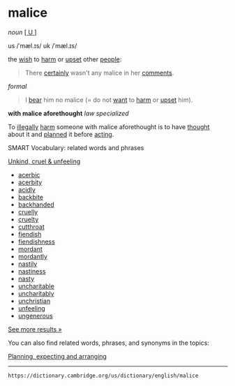 # malice

*noun* [\[ U \]](https://dictionary.cambridge.org/us/help/codes.html)

us /ˈmæl.ɪs/
uk /ˈmæl.ɪs/

the [wish](https://dictionary.cambridge.org/us/dictionary/english/wish "wish") to [harm](https://dictionary.cambridge.org/us/dictionary/english/harm "harm") or [upset](https://dictionary.cambridge.org/us/dictionary/english/upset "upset") other [people](https://dictionary.cambridge.org/us/dictionary/english/people "people"):

>There [certainly](https://dictionary.cambridge.org/us/dictionary/english/certainly "certainly") wasn't any malice in her [comments](https://dictionary.cambridge.org/us/dictionary/english/comment "comments").

*formal*
>I [bear](https://dictionary.cambridge.org/us/dictionary/english/bear "bear") him no malice (= do not [want](https://dictionary.cambridge.org/us/dictionary/english/want "want") to [harm](https://dictionary.cambridge.org/us/dictionary/english/harm "harm") or [upset](https://dictionary.cambridge.org/us/dictionary/english/upset "upset") him).

 **with malice aforethought** *law*  *specialized*

To [illegally](https://dictionary.cambridge.org/us/dictionary/english/illegally "illegally") [harm](https://dictionary.cambridge.org/us/dictionary/english/harm "harm") someone with malice aforethought is to have [thought](https://dictionary.cambridge.org/us/dictionary/english/thought "thought") about it and [planned](https://dictionary.cambridge.org/us/dictionary/english/planned "planned") it before [acting](https://dictionary.cambridge.org/us/dictionary/english/acting "acting").

SMART Vocabulary: related words and phrases

[Unkind, cruel & unfeeling](https://dictionary.cambridge.org/us/topics/kind-and-unkind/unkind-cruel-and-unfeeling/ "Words and phrases related to malice in the topic Unkind, cruel & unfeeling")

-   [acerbic]( https://dictionary.cambridge.org/us/dictionary/english/acerbic?topic=unkind-cruel-and-unfeeling  "acerbic")
-   [acerbity]( https://dictionary.cambridge.org/us/dictionary/english/acerbity?topic=unkind-cruel-and-unfeeling  "acerbity")
-   [acidly]( https://dictionary.cambridge.org/us/dictionary/english/acidly?topic=unkind-cruel-and-unfeeling  "acidly")
-   [backbite]( https://dictionary.cambridge.org/us/dictionary/english/backbite?topic=unkind-cruel-and-unfeeling  "backbite")
-   [backhanded]( https://dictionary.cambridge.org/us/dictionary/english/backhanded?topic=unkind-cruel-and-unfeeling  "backhanded")
-   [cruelly]( https://dictionary.cambridge.org/us/dictionary/english/cruelly?topic=unkind-cruel-and-unfeeling  "cruelly")
-   [cruelty]( https://dictionary.cambridge.org/us/dictionary/english/cruelty?topic=unkind-cruel-and-unfeeling  "cruelty")
-   [cutthroat]( https://dictionary.cambridge.org/us/dictionary/english/cutthroat?topic=unkind-cruel-and-unfeeling  "cutthroat")
-   [fiendish]( https://dictionary.cambridge.org/us/dictionary/english/fiendish?topic=unkind-cruel-and-unfeeling  "fiendish")
-   [fiendishness]( https://dictionary.cambridge.org/us/dictionary/english/fiendishness?topic=unkind-cruel-and-unfeeling  "fiendishness")
-   [mordant]( https://dictionary.cambridge.org/us/dictionary/english/mordant?topic=unkind-cruel-and-unfeeling  "mordant")
-   [mordantly]( https://dictionary.cambridge.org/us/dictionary/english/mordantly?topic=unkind-cruel-and-unfeeling  "mordantly")
-   [nastily]( https://dictionary.cambridge.org/us/dictionary/english/nastily?topic=unkind-cruel-and-unfeeling  "nastily")
-   [nastiness]( https://dictionary.cambridge.org/us/dictionary/english/nastiness?topic=unkind-cruel-and-unfeeling  "nastiness")
-   [nasty]( https://dictionary.cambridge.org/us/dictionary/english/nasty?topic=unkind-cruel-and-unfeeling  "nasty")
-   [uncharitable]( https://dictionary.cambridge.org/us/dictionary/english/uncharitable?topic=unkind-cruel-and-unfeeling  "uncharitable")
-   [uncharitably]( https://dictionary.cambridge.org/us/dictionary/english/uncharitably?topic=unkind-cruel-and-unfeeling  "uncharitably")
-   [unchristian]( https://dictionary.cambridge.org/us/dictionary/english/unchristian?topic=unkind-cruel-and-unfeeling  "unchristian")
-   [unfeeling]( https://dictionary.cambridge.org/us/dictionary/english/unfeeling?topic=unkind-cruel-and-unfeeling  "unfeeling")
-   [ungenerous]( https://dictionary.cambridge.org/us/dictionary/english/ungenerous?topic=unkind-cruel-and-unfeeling  "ungenerous")

[See more results »](https://dictionary.cambridge.org/us/topics/kind-and-unkind/unkind-cruel-and-unfeeling/ "Words and phrases related to malice in the topic Unkind, cruel & unfeeling")

You can also find related words, phrases, and synonyms in the topics:

[Planning, expecting and arranging](https://dictionary.cambridge.org/us/topics/thinking-about-the-future/planning-expecting-and-arranging/ "Words and phrases related to malice in the topic Planning, expecting and arranging")

---
`https://dictionary.cambridge.org/us/dictionary/english/malice`